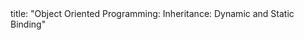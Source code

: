 <frontmatter>
title: "Object Oriented Programming: Inheritance: Dynamic and Static Binding"
</frontmatter>

<include src="unit-inPage-asFlat.md" boilerplate />
